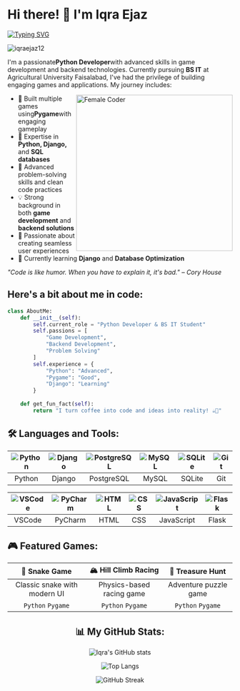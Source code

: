 # Hi there! 👋 I'm Iqra Ejaz

[![Typing SVG](https://readme-typing-svg.herokuapp.com?font=Fira+Code&size=22&pause=1000&color=FF69B4&width=500&lines=Python+Developer+🐍;Game+Developer+🎮;Backend+Developer+⚡;Problem+Solver+🧩;BS+IT+Student+📚)](https://git.io/typing-svg)

<p align="left"> <img src="https://komarev.com/ghpvc/?username=iqraejaz12&label=Profile%20views&color=ff69b4&style=flat" alt="iqraejaz12" /> </p>

I'm a passionate**Python Developer**with advanced skills in game development and backend technologies. Currently pursuing **BS IT** at Agricultural University Faisalabad, I've had the privilege of building engaging games and applications. My journey includes:

<img align="right" alt="Female Coder" width="350" src="https://media.giphy.com/media/L1R1tvI9svkIWwpVYr/giphy.gif">

- 🚀 Built multiple games using**Pygame**with engaging gameplay
- 🎯 Expertise in **Python, Django,** and **SQL databases**  
- 🌟 Advanced problem-solving skills and clean code practices
- 💡 Strong background in both **game development** and **backend solutions**
- 📱 Passionate about creating seamless user experiences
- 🧬 Currently learning **Django** and **Database Optimization**

*"Code is like humor. When you have to explain it, it's bad." – Cory House*

## Here's a bit about me in code:
```python
class AboutMe:
    def __init__(self):
        self.current_role = "Python Developer & BS IT Student"
        self.passions = [
            "Game Development",
            "Backend Development", 
            "Problem Solving"
        ]
        self.experience = {
            "Python": "Advanced",
            "Pygame": "Good", 
            "Django": "Learning"
        }
    
    def get_fun_fact(self):
        return "I turn coffee into code and ideas into reality! ☕🚀"
```

## 🛠️ Languages and Tools:

| ![Python](https://skillicons.dev/icons?i=python) | ![Django](https://skillicons.dev/icons?i=django) | ![PostgreSQL](https://skillicons.dev/icons?i=postgresql) | ![MySQL](https://skillicons.dev/icons?i=mysql) | ![SQLite](https://skillicons.dev/icons?i=sqlite) | ![Git](https://skillicons.dev/icons?i=git) |
|:---:|:---:|:---:|:---:|:---:|:---:|
| Python | Django | PostgreSQL | MySQL | SQLite | Git |

| ![VSCode](https://skillicons.dev/icons?i=vscode) | ![PyCharm](https://skillicons.dev/icons?i=pycharm) | ![HTML](https://skillicons.dev/icons?i=html) | ![CSS](https://skillicons.dev/icons?i=css) | ![JavaScript](https://skillicons.dev/icons?i=js) | ![Flask](https://skillicons.dev/icons?i=flask) |
|:---:|:---:|:---:|:---:|:---:|:---:|
| VSCode | PyCharm | HTML | CSS | JavaScript | Flask |

## 🎮 Featured Games:

| 🐍 **Snake Game** | 🏔️ **Hill Climb Racing** | 💎 **Treasure Hunt** |
|:---:|:---:|:---:|
| Classic snake with modern UI | Physics-based racing game | Adventure puzzle game |
| `Python` `Pygame` | `Python` `Pygame` | `Python` `Pygame` |

<div align="center">

## 📊 My GitHub Stats:

![Iqra's GitHub stats](https://github-readme-stats.vercel.app/api?username=iqraejaz12&show_icons=true&theme=radical)

![Top Langs](https://github-readme-stats.vercel.app/api/top-langs/?username=iqraejaz12&layout=compact&theme=radical)

![GitHub Streak](https://github-readme-streak-stats.herokuapp.com/?user=iqraejaz12&theme=radical)

</div>
